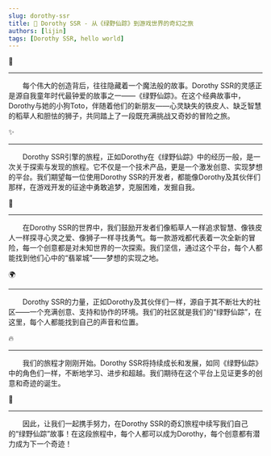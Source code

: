 ```yaml
---
slug: dorothy-ssr
title: 🌈 Dorothy SSR - 从《绿野仙踪》到游戏世界的奇幻之旅
authors: [lijin]
tags: [Dorothy SSR, hello world]
---
```


<p style={{textAlign:"center"}}>🌟</p>

----

&emsp;&emsp;每个伟大的创造背后，往往隐藏着一个魔法般的故事。Dorothy SSR的灵感正是源自我童年时代最钟爱的故事之一——《绿野仙踪》。在这个经典故事中，Dorothy与她的小狗Toto，伴随着他们的新朋友——心灵缺失的铁皮人、缺乏智慧的稻草人和胆怯的狮子，共同踏上了一段既充满挑战又奇妙的冒险之旅。

<p style={{textAlign:"center"}}>✨</p>

----

&emsp;&emsp;Dorothy SSR引擎的旅程，正如Dorothy在《绿野仙踪》中的经历一般，是一次关于探索与发现的旅程。它不仅是一个技术产品，更是一个激发创意、实现梦想的平台。我们期望每一位使用Dorothy SSR的开发者，都能像Dorothy及其伙伴们那样，在游戏开发的征途中勇敢追梦，克服困难，发掘自我。

<p style={{textAlign:"center"}}>🚀</p>

----

&emsp;&emsp;在Dorothy SSR的世界中，我们鼓励开发者们像稻草人一样追求智慧、像铁皮人一样探寻心灵之爱、像狮子一样寻找勇气。每一款游戏都代表着一次全新的冒险，每一个创意都是对未知世界的一次探索。我们坚信，通过这个平台，每个人都能找到他们心中的“翡翠城”——梦想的实现之地。

<p style={{textAlign:"center"}}>🌍</p>

----

&emsp;&emsp;Dorothy SSR的力量，正如Dorothy及其伙伴们一样，源自于其不断壮大的社区——一个充满创意、支持和协作的环境。我们的社区就是我们的“绿野仙踪”，在这里，每个人都能找到自己的声音和位置。

<p style={{textAlign:"center"}}>🔥</p>

----

&emsp;&emsp;我们的旅程才刚刚开始。Dorothy SSR将持续成长和发展，如同《绿野仙踪》中的角色们一样，不断地学习、进步和超越。我们期待在这个平台上见证更多的创意和奇迹的诞生。

<p style={{textAlign:"center"}}>🤝</p>

----

&emsp;&emsp;因此，让我们一起携手努力，在Dorothy SSR的奇幻旅程中续写我们自己的“绿野仙踪”故事！在这段旅程中，每个人都可以成为Dorothy，每个创意都有潜力成为下一个奇迹！